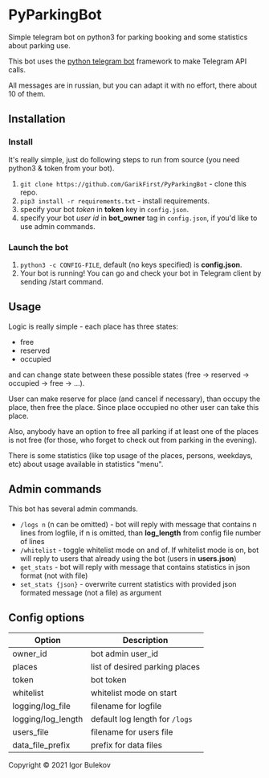 # PyParkingBot

Simple telegram bot on python3 for parking booking and some statistics about parking use.

This bot uses the [python telegram bot](https://python-telegram-bot.org) framework to make Telegram API calls.

All messages are in russian, but you can adapt it with no effort, there about 10 of them.

## Installation

### Install 

It's really simple, just do following steps to run from source (you need python3 & token from your bot).
1. `git clone https://github.com/GarikFirst/PyParkingBot` - clone this repo.
2. `pip3 install -r requirements.txt` - install requirements.
3. specify your bot _token_ in **token** key in `config.json`.
4. specify your bot _user id_ in **bot_owner** tag in `config.json`, if you'd like to use admin commands.

### Launch the bot

1. `python3 -c CONFIG-FILE`, default (no keys specified) is **config.json**.
2. Your bot is running! You can go and check your bot in Telegram client by sending /start command.

## Usage

Logic is really simple - each place has three states:
- free
- reserved
- occupied

and can change state between these possible states (free -> reserved -> occupied -> free -> ...). 

User can make reserve for place (and cancel if necessary), than occupy the place, then free the place. Since place occupied no other user can take this place.

Also, anybody have an option to free all parking if at least one of the places is not free (for those, who forget to check out from parking in the evening).

There is some statistics (like top usage of the places, persons, weekdays, etc) about usage available in statistics "menu".

## Admin commands

This bot has several admin commands.

- `/logs n` (n can be omitted) - bot will reply with message that contains n lines from logfile, if n is omitted, than **log_length** from config file number of lines
- `/whitelist` - toggle whitelist mode on and of. If whitelist mode is on, bot will reply to users that already using the bot (users in **users.json**)
- `get_stats` - bot will reply with message that contains statistics in json format (not with file)
- `set_stats {json}` - overwrite current statistics with provided json formated message (not a file) as argument

## Config options

| Option             | Description                       |
| ------------------ | --------------------------------- |
| owner_id           | bot admin user_id                 |
| places             | list of desired parking places    |
| token              | bot token                         |
| whitelist          | whitelist mode on start           |
| logging/log_file   | filename for logfile              |
| logging/log_length | default log length for `/logs`    |      
| users_file         | filename for users file           |
| data_file_prefix   | prefix for data files             |

Copyright © 2021 Igor Bulekov